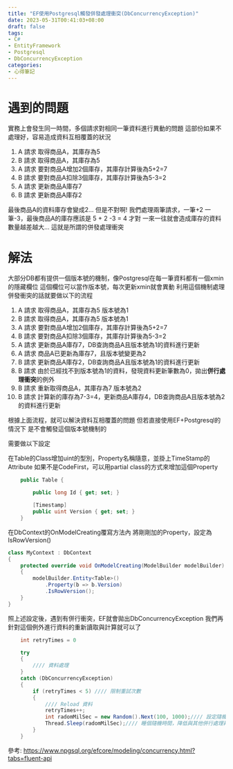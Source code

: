 ```yaml
---
title: "EF使用Postgresql觸發併發處理衝突(DbConcurrencyException)"
date: 2023-05-31T00:41:03+08:00
draft: false
tags:
- C#
- EntityFramework
- Postgresql
- DbConcurrencyException
categories:
- 心得筆記
---
```


# 遇到的問題

實務上會發生同一時間，多個請求對相同一筆資料進行異動的問題
這部份如果不處理好，容易造成資料互相覆蓋的狀況

1. A 請求 取得商品A，其庫存為5
2. B 請求 取得商品A，其庫存為5
3. A 請求 要對商品A增加2個庫存，其庫存計算後為5+2=7
4. B 請求 要對商品A扣除3個庫存，其庫存計算後為5-3=2
5. A 請求 更新商品A庫存7
6. B 請求 更新商品A庫存2

最後商品A的資料庫存會變成2...
但是不對啊!
我們處理兩筆請求，一筆+2 一筆-3，最後商品A的庫存應該是 5 + 2 -3 = 4 才對
一來一往就會造成庫存的資料數量越差越大...
這就是所謂的併發處理衝突

# 解法

大部分DB都有提供一個版本號的機制，像Postgresql在每一筆資料都有一個xmin的隱藏欄位
這個欄位可以當作版本號，每次更新xmin就會異動
利用這個機制處理併發衝突的話就要做以下的流程
1. A 請求 取得商品A，其庫存為5 版本號為1
2. B 請求 取得商品A，其庫存為5 版本號為1
3. A 請求 要對商品A增加2個庫存，其庫存計算後為5+2=7
4. B 請求 要對商品A扣除3個庫存，其庫存計算後為5-3=2
5. A 請求 更新商品A庫存7，DB查詢商品A且版本號為1的資料進行更新
6. A 請求 商品A已更新為庫存7，且版本號變更為2
7. B 請求 更新商品A庫存2，DB查詢商品A且版本號為1的資料進行更新
8. B 請求 由於已經找不到版本號為1的資料，發現資料更新筆數為0，拋出**併行處理衝突**的例外
9. B 請求 重新取得商品A，其庫存為7 版本號為2
10. B 請求 計算新的庫存為7-3=4，更新商品A庫存4，DB查詢商品A且版本號為2的資料進行更新

根據上面流程，就可以解決資料互相覆蓋的問題
但若直接使用EF+Postgresql的情況下
是不會觸發這個版本號機制的

需要做以下設定

在Table的Class增加uint的型別，Property名稱隨意，並掛上TimeStamp的Attribute
如果不是CodeFirst，可以用partial class的方式來增加這個Property
```C#
    public Table {

        public long Id { get; set; }

        [Timestamp]
        public uint Version { get; set; }
    }
```

在DbContext的OnModelCreating覆寫方法內
將剛剛加的Property，設定為IsRowVersion()
``` C#
class MyContext : DbContext
{
    protected override void OnModelCreating(ModelBuilder modelBuilder)
    {
        modelBuilder.Entity<Table>()
            .Property(b => b.Version)
            .IsRowVersion();
    }
}
```

照上述設定後，遇到有併行衝突，EF就會拋出DbConcurrencyException
我們再針對這個例外進行資料的重新讀取與計算就可以了

``` C#
    int retryTimes = 0

    try 
    {
        //// 資料處理
    }
    catch (DbConcurrencyException)
    {
        if (retryTimes < 5) //// 限制重試次數
        {
            //// Reload 資料
            retryTimes++;
            int radomMilSec = new Random().Next(100, 1000);//// 設定隨機時間延遲
            Thread.Sleep(radomMilSec);//// 睡個隨機時間，降低與其他併行處理再次撞到的機率
        }
    }
```

參考: https://www.npgsql.org/efcore/modeling/concurrency.html?tabs=fluent-api